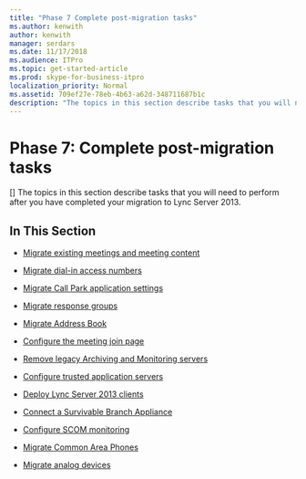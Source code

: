```yaml
---
title: "Phase 7 Complete post-migration tasks"
ms.author: kenwith
author: kenwith
manager: serdars
ms.date: 11/17/2018
ms.audience: ITPro
ms.topic: get-started-article
ms.prod: skype-for-business-itpro
localization_priority: Normal
ms.assetid: 709ef27e-78eb-4b63-a62d-348711687b1c
description: "The topics in this section describe tasks that you will need to perform after you have completed your migration to Lync Server 2013."
---
```


# Phase 7: Complete post-migration tasks
[]
The topics in this section describe tasks that you will need to perform after you have completed your migration to Lync Server 2013.
  
## In This Section

- [Migrate existing meetings and meeting content](migrate-existing-meetings-and-meeting-content.md)
    
- [Migrate dial-in access numbers](migrate-dial-in-access-numbers.md)
    
- [Migrate Call Park application settings](migrate-call-park-application-settings.md)
    
- [Migrate response groups](migrate-response-groups.md)
    
- [Migrate Address Book](migrate-address-book.md)
    
- [Configure the meeting join page](configure-the-meeting-join-page.md)
    
- [Remove legacy Archiving and Monitoring servers](remove-legacy-archiving-and-monitoring-servers.md)
    
- [Configure trusted application servers](configure-trusted-application-servers.md)
    
- [Deploy Lync Server 2013 clients](deploy-lync-server-2013-clients.md)
    
- [Connect a Survivable Branch Appliance](connect-a-survivable-branch-appliance.md)
    
- [Configure SCOM monitoring](configure-scom-monitoring.md)
    
- [Migrate Common Area Phones](migrate-common-area-phones.md)
    
- [Migrate analog devices](migrate-analog-devices.md)
    

